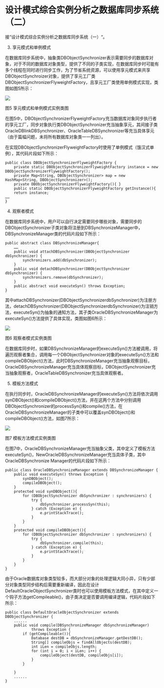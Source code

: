 # 设计模式综合实例分析之数据库同步系统（二）

接“设计模式综合实例分析之数据库同步系统（一）“。
 
3. 享元模式和单例模式

在数据库同步系统中，抽象类DBObjectSynchronizer表示需要同步的数据库对象，对于不同的数据库对象类型，提供了不同的子类实现，在数据库同步时可能有多个线程在同时进行同步工作，为了节省系统资源，可以使用享元模式来共享DBObjectSynchroizer对象，提供了享元工厂类DBObjectSynchronizerFlyweightFactory，且享元工厂类使用单例模式实现，类图如图5所示：

![](http://img.my.csdn.net/uploads/201303/14/1363225871_6194.jpg)

图5 享元模式和单例模式实例类图

在图5中，DBObjectSynchronizerFlyweightFactory充当数据库对象同步执行者的享元工厂，同步对象执行类DBObjectSynchronizer充当抽象享元，其间接子类OracleDBlinkDBSynchronizer、OracleTableDBSynchronizer等充当具体享元（由于篇幅问题，未将所有数据库对象类一一列出）。

在实现DBObjectSynchronizerFlyweightFactory时使用了单例模式（饿汉式单例），其代码片段如下所示：

```
public class DBObjectSynchronizerFlyweightFactory {
	private static DBObjectSynchronizerFlyweightFactory instance = new DBObjectSynchronizerFlyweightFactory();
	private Map<String, DBObjectSynchronizer> map = new HashMap<String, DBObjectSynchronizer>();
	private DBObjectSynchronizerFlyweightFactory(){	}
	public static DBObjectSynchronizerFlyweightFactory getInstance(){
	return instance;
……
}
```
 
 
4. 观察者模式

在数据库同步系统中，用户可以自行决定需要同步哪些对象，需要同步的DBObjectSynchronizer子类对象将注册到DBSynchronizeManager中，DBSynchronizeManager类的代码片段如下所示：

```
public abstract class DBSynchronizeManager{	
    ……
	public void attachDBSynchronizer(DBObjectSynchronizer dbSynchronizer) {
		synchronizers.add(dbSynchronizer);
	}
	public void detachDBSynchronizer(DBObjectSynchronizer dbSynchronizer) {
		synchronizers.remove(dbSynchronizer);
	}
	public abstract void executeSyn() throws Exception;
}
```

其中attachDBSynchronizer(DBObjectSynchronizerdbSynchronizer)为注册方法，detachDBSynchronizer(DBObjectSynchronizerdbSynchronizer)为注销方法，executeSyn()为抽象的通知方法，其子类OracleDBSynchronizeManager为executeSyn()方法提供了具体实现，类图如图6所示：

![](http://img.my.csdn.net/uploads/201303/14/1363225903_6539.jpg)

图6 观察者模式实例类图

在数据库同步时，如果DBSynchronizeManager的executeSyn()方法被调用，将遍历观察者集合，调用每一个DBObjectSynchronizer对象的executeSyn()方法和compileDBObject()方法，此时DBSynchronizeManager充当抽象观察目标，OracleDBSynchronizeManager充当具体观察目标，DBObjectSynchronizer充当抽象观察者，OracleTableDBSynchronizer充当具体观察者。
 

5. 模板方法模式

在执行同步时，OracleDBSynchronizeManager的executeSyn()方法将依次调用synDBObject()和compileDBObject()方法，并在这两个方法中分别调用DBObjectSynchronizer的processSyn()和compile()方法，在OracleDBSynchronizeManager的子类中可以覆盖synDBObject()和compileDBObject()方法，如图7所示：

![](http://img.my.csdn.net/uploads/201303/14/1363225967_1800.jpg)

图7 模板方法模式实例类图

在图7中，OracleDBSynchronizeManager充当抽象父类，其中定义了模板方法executeSyn()，NewOracleDBSynchronizeManager充当具体子类，其中OracleDBSynchronize Manager的代码片段如下所示：

```
public class OracleDBSynchronizeManager extends DBSynchronizeManager {
	public void executeSyn() throws Exception {
		synDBObject();
		compileDBObject();
	}
	protected void synDBObject(){
		for (DBObjectSynchronizer dbSynchronizer : synchronizers) {
			try {
				dbSynchronizer.processSyn(this);
			} catch (Exception e) {
				e.printStackTrace();
			}
		}
	}
	protected void compileDBObject(){
		for (DBObjectSynchronizer dbSynchronizer : synchronizers) {
			try {
				dbSynchronizer.compile(this);
			} catch (Exception e) {
				e.printStackTrace();
			}
		}
	}
}
```

由于Oracle数据库对象类型较多，而大部分对象的处理逻辑大同小异，只有少部分对象类型同步结构后需要重新编译，因此在设计DefaultOracleObjectSynchronizer类时也可以使用模板方法模式，在其中定义一个钩子方法getCompileable()，由子类决定是否要调用编译逻辑，代码片段如下所示：

```
public class DefaultOracleObjectSynchronizer extends DBObjectSynchronizer {
	......
	public void compile(DBSynchronizeManager dbSynchronizeManager)
			throws Exception {
		if (getCompileable()){
			Database destDB = dbSynchronizeManager.getDestDB();
			String[] compileObjs = findAllObjects(destDB);
			int iLen = compileObjs.length;
			for (int i = 0; i < iLen; i++) {
				compileObject(destDB, compileObjs[i]);
			}
		}
		
	}
	......
}
```
